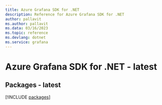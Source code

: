 ```yaml
---
title: Azure Grafana SDK for .NET
description: Reference for Azure Grafana SDK for .NET
author: pallavit
ms.author: pallavit
ms.data: 03/16/2023
ms.topic: reference
ms.devlang: dotnet
ms.service: grafana
---
```

# Azure Grafana SDK for .NET - latest
## Packages - latest
[!INCLUDE [packages](grafana-index.md)]